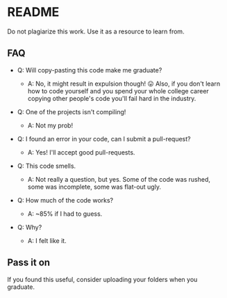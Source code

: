 # README
Do not plagiarize this work. Use it as a resource to learn from.

## FAQ
* Q: Will copy-pasting this code make me graduate?
    * A: No, it might result in expulsion though! 😛 Also, if you don't learn how to code yourself and you spend your whole college career copying other people's code you'll fail hard in the industry. 

* Q: One of the projects isn't compiling!
    * A: Not my prob!

* Q: I found an error in your code, can I submit a pull-request?
    * A: Yes! I'll accept good pull-requests.

* Q: This code smells.
    * A: Not really a question, but yes. Some of the code was rushed, some was incomplete, some was flat-out ugly. 

* Q: How much of the code works?
    * A: ~85% if I had to guess. 

* Q: Why?
    * A: I felt like it. 

## Pass it on
If you found this useful, consider uploading your folders when you graduate.
